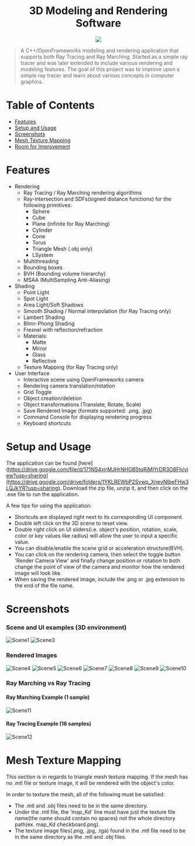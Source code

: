<h1 align="center"> 3D Modeling and Rendering Software </h1>
<p align="center"> <img src="./RenderImages/TitleImage.jpg" /> </p>

> A C++/OpenFrameworks modeling and rendering application that supports both Ray Tracing and Ray Marching. Started as a simple ray tracer and was later extended to include various rendering and modeling features.
> The goal of this project was to improve upon a simple ray tracer and learn about various concepts in computer graphics.

# Table of Contents
* [Features](#features)
* [Setup and Usage](#setup-and-usage)
* [Screenshots](#screenshots)
* [Mesh Texture Mapping](#mesh-texture-mapping)
* [Room for Improvement](#room-for-improvement)


# Features
- Rendering
  - Ray Tracing / Ray Marching rendering algorithms
  - Ray-intersection and SDFs(signed distance functions) for the following primitives:
    - Sphere 
    - Cube
    - Plane (infinite for Ray Marching)
    - Cylinder
    - Cone
    - Torus
    - Triangle Mesh (.obj only)
    - LSystem
  - Multithreading
  - Bounding boxes
  - BVH (Bounding volume hierarchy)
  - MSAA (MultiSampling Anti-Aliasing)
- Shading
  - Point Light
  - Spot Light
  - Area Light/Soft Shadows
  - Smooth Shading / Normal interpolation (for Ray Tracing only)
  - Lambert Shading
  - Blinn-Phong Shading
  - Fresnel with reflection/refraction
  - Materials:
    - Matte
    - Mirror
    - Glass
    - Reflective
  - Texture Mapping (for Ray Tracing only)
- User Interface
  - Interactive scene using OpenFrameworks camera
  - Rendering camera translation/rotation
  - Grid Toggle
  - Object creation/deletion
  - Object transformations (Translate, Rotate, Scale)
  - Save Rendered Image (formats supported: .png, .jpg)
  - Command Console for displaying rendering progress
  - Keyboard shortcuts

# Setup and Usage
The application can be found [here](https://drive.google.com/file/d/171NS4xjrMJHrNHGB5tqRiMlYrDR3O8Fh/view?usp=sharing](https://drive.google.com/drive/folders/1YKLREWbP2Svwp_XneyNIbeFHw3LQJkYR?usp=sharing).
Download the zip file, unzip it, and then click on the .exe file to run the application. 

A few tips for using the application:
- Shortcuts are displayed right next to its corresponding UI component.
- Double left click on the 3D scene to reset view.
- Double right click on UI sliders(i.e. object's position, rotation, scale, color or key values like radius) will allow the user to input a specific value.
- You can disable/enable the scene grid or acceleration structure(BVH).
- You can click on the rendering camera, then select the toggle button 'Render Camera View' and finally change position or rotation to both change the point of view of the camera and monitor how the rendered image will look like.
- When saving the rendered image, include the .png or .jpg extension to the end of the file name.

# Screenshots
<h3> Scene and UI examples (3D environment) </h3>

![Scene1](./RenderImages/SceneExample.PNG)
![Scene3](./RenderImages/SceneExample2.PNG)

<h3> Rendered Images </h3> 

![Scene4](./RenderImages/TitleImage.jpg)
![Scene5](./RenderImages/Render.jpg)
![Scene6](./RenderImages/screenshot1.jpg)
![Scene7](./RenderImages/screenshot2.jpg)
![Scene8](./RenderImages/screenshot3.jpg)
![Scene9](./RenderImages/screenshot4.jpg)
![Scene10](./RenderImages/screenshot5.jpg)


<h3> Ray Marching vs Ray Tracing </h3> 

<h4> Ray Marching Example (1 sample)</h4>

![Scene11](./RenderImages/screenshot6.jpg)

<h4> Ray Tracing Example (16 samples)</h4> 

![Scene12](./RenderImages/screenshot7.jpg)


# Mesh Texture Mapping
This section is in regards to triangle mesh texture mapping.
If the mesh has no .mtl file or texture image, it will be rendered with the object's color. 

In order to texture the mesh, all of the following must be satisfied:
- The .mtl and .obj files need to be in the same directory.
- Under the .mtl file, the 'map_Kd' line must have just the texture file name(the name should contain no spaces) not the whole directory path(ex. map_Kd checkboard.png).
- The texture image files(.png, .jpg, .tga) found in the .mtl file need to be in the same directory as the .mtl and .obj files.

